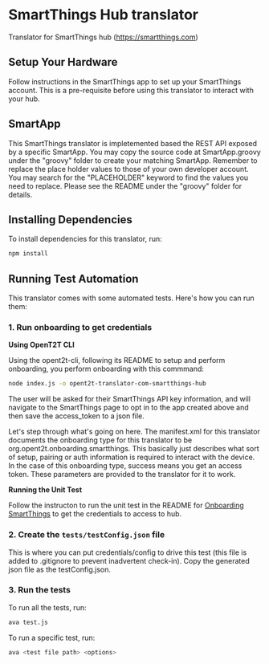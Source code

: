 
# SmartThings Hub translator
Translator for SmartThings hub (https://smartthings.com)

## Setup Your Hardware
Follow instructions in the SmartThings app to set up your SmartThings account. This is a pre-requisite
before using this translator to interact with your hub.

## SmartApp
This SmartThings translator is impletemented based the REST API exposed by a specific SmartApp. You may copy the source code
at SmartApp.groovy under the "groovy" folder to create your matching SmartApp. Remember to replace the place holder values 
to those of your own developer account. You may search for the "PLACEHOLDER" keyword to find the values you need to replace.
Please see the README under the "groovy" folder for details.

## Installing Dependencies
To install dependencies for this translator, run:

```bash
npm install
```

## Running Test Automation
This translator comes with some automated tests. Here's how you can run them:

### 1. Run onboarding to get credentials

**Using OpenT2T CLI**

Using the opent2t-cli, following its README to setup and perform onboarding, you perform onboarding with this commmand:

```bash
node index.js -o opent2t-translator-com-smartthings-hub
```
The user will be asked for their SmartThings API key information, and will navigate to the SmartThings page to opt in to the app created above and then save the access_token to a json file.

Let's step through what's going on here. The manifest.xml for this translator documents the onboarding type
for this translator to be org.opent2t.onboarding.smartthings. This basically just describes what sort of setup, pairing or
auth information is required to interact with the device. In the case of this onboarding type, success means you get
an access token. These parameters are provided to the translator for it to work.

**Running the Unit Test**

Follow the instructon to run the unit test in the README for [Onboarding SmartThings](https://github.com/openT2T/onboarding/tree/master/org.opent2t.onboarding.smartthings/js/README.md#running-the-unit-test) to get the credentials to access to hub.

### 2. Create the `tests/testConfig.json` file
This is where you can put credentials/config to drive this test (this file is added to .gitignore
to prevent inadvertent check-in). Copy the generated json file as the testConfig.json.

### 3. Run the tests

To run all the tests, run:

```bash
ava test.js
```

To run a specific test, run:

```bash
ava <test file path> <options>
```
